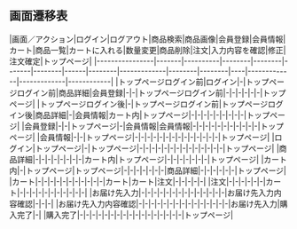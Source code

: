 ## 画面遷移表
|画面／アクション|ログイン|ログアウト|商品検索|商品画像|会員登録|会員情報|カート|商品一覧|カートに入れる|数量変更|商品削除|注文|入力内容を確認|修正|注文確定|トップページ|
|----------------|-------|----------|--------|--------|-------|--------|------|--------|-------------|--------|--------|----|-------------|-------------|------------|
|トップページログイン前|ログイン|-|トップページログイン前|商品詳細|会員登録|-|-|トップページログイン前|-|-|-|-|-|-|トップページ|
|トップページログイン後|-|トップページログイン前|トップページログイン後|商品詳細|-|会員情報|カート内|トップページ|-|-|-|-|-|-|-|-|-|トップページ|
|会員登録|-|-|トップページ|-|会員情報|会員情報|-|-|-|-|-|-|-|-|-|-|-|トップページ|
|会員情報|-|-|トップページ|-|-|-|-|-|-|-|-|-|-|-|-|-|-|トップページ|
|ログイン|トップページ|-|トップページ|-|-|-|-|-|-|-|-|-|-|-|-|-|-|トップページ|
|商品詳細|-|-|-|-|-|-|-|-|カート内|トップページ|-|-|-|-|-|-|-|トップページ|
|カート内|-|トップページ|トップページ|-|-|-|-|-|-|-|商品詳細|-|-|-|-|-|-|トップページ|
|カート|-|-|-|-|-|-|-|-|-|-|-|カート|カート|注文|-|-|-|-|-|
|注文|-|-|-|-|-|-|カート|-|-|-|-|-|-|-|-|-|-|-|
|お届け先入力|-|-|-|-|-|-|-|-|-|-|-|-|-|-|お届け先入力内容確認|-|-|-|
|お届け先入力内容確認|-|-|-|-|-|-|-|-|-|-|-|-|-|-|-|お届け先入力|購入完了|-|
|購入完了|-|-|-|-|-|-|-|-|-|-|-|-|-|-|-|-|-|トップページ|
